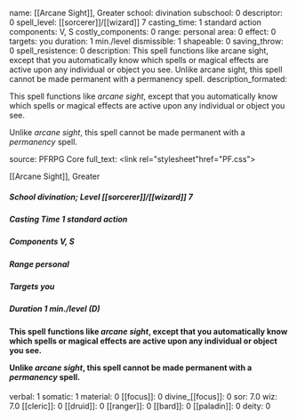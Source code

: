 name: [[Arcane Sight]], Greater
school: divination
subschool: 0
descriptor: 0
spell_level: [[sorcerer]]/[[wizard]] 7
casting_time: 1 standard action
components: V, S
costly_components: 0
range: personal
area: 0
effect: 0
targets: you
duration: 1 min./level
dismissible: 1
shapeable: 0
saving_throw: 0
spell_resistence: 0
description: This spell functions like arcane sight, except that you automatically know which spells or magical effects are active upon any individual or object you see. Unlike arcane sight, this spell cannot be made permanent with a permanency spell.
description_formated: <p>This spell functions like <i>arcane sight</i>, except that you automatically know which spells or magical effects are active upon any individual or object you see.</p><p>Unlike <i>arcane sight</i>, this spell cannot be made permanent with a <i>permanency</i> spell.</p>
source: PFRPG Core
full_text: <link rel="stylesheet"href="PF.css"><div class="heading"><p class="alignleft">[[Arcane Sight]], Greater </p><div style="clear: both;"></div></div><div><h5><b>School </b>divination; <b>Level </b>[[sorcerer]]/[[wizard]] 7</h5><h5><b>Casting Time </b>1 standard action</h5><h5><b>Components </b>V, S</h5><h5><b>Range </b>personal</h5><h5><b>Targets </b> you</h5><h5><b>Duration </b>1 min./level (D)</h5></div><div><h4><p>This spell functions like <i>arcane sight</i>, except that you automatically know which spells or magical effects are active upon any individual or object you see.</p><p>Unlike <i>arcane sight</i>, this spell cannot be made permanent with a <i>permanency</i> spell.</p></h4></div>
verbal: 1
somatic: 1
material: 0
[[focus]]: 0
divine_[[focus]]: 0
sor: 7.0
wiz: 7.0
[[cleric]]: 0
[[druid]]: 0
[[ranger]]: 0
[[bard]]: 0
[[paladin]]: 0
deity: 0
